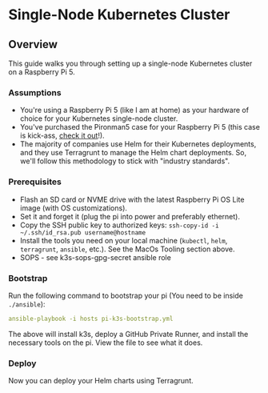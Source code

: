 # Single-Node Kubernetes Cluster

## Overview

This guide walks you through setting up a single-node Kubernetes cluster on a Raspberry Pi 5.

### Assumptions
* You're using a Raspberry Pi 5 (like I am at home) as your hardware of choice for your Kubernetes single-node cluster.
* You've purchased the Pironman5 case for your Raspberry Pi 5 (this case is kick-ass, [check it out](https://docs.sunfounder.com/projects/pironman5/en/latest/)!).
* The majority of companies use Helm for their Kubernetes deployments, and they use Terragrunt to manage the Helm chart deployments. So, we'll follow this methodology to stick with "industry standards". 

### Prerequisites
- Flash an SD card or NVME drive with the latest Raspberry Pi OS Lite image (with OS customizations).
- Set it and forget it (plug the pi into power and preferably ethernet).
- Copy the SSH public key to authorized keys: `ssh-copy-id -i ~/.ssh/id_rsa.pub username@hostname`
- Install the tools you need on your local machine (`kubectl`, `helm`, `terragrunt`, `ansible`, etc.). See the MacOs Tooling section above.
- SOPS - see k3s-sops-gpg-secret ansible role

### Bootstrap

Run the following command to bootstrap your pi (You need to be inside `./ansible`):
```yaml
ansible-playbook -i hosts pi-k3s-bootstrap.yml
```

The above will install k3s, deploy a GitHub Private Runner, and install the necessary tools on the pi. View the file to see what it does.
### Deploy
Now you can deploy your Helm charts using Terragrunt.
